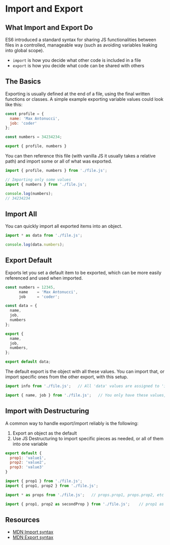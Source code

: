 # Import and Export

## What Import and Export Do

ES6 introduced a standard syntax for sharing JS functionalities between files in a controlled, manageable way (such as avoiding variables leaking into global scope).

* `import` is how you decide what other code is included in a file
* `export` is how you decide what code can be shared with others

## The Basics

Exporting is usually defined at the end of a file, using the final written functions or classes. A simple example exporting variable values could look like this:

```javascript
const profile = {
  name: 'Max Antonucci',
  job: 'coder'
};

const numbers = 34234234;

export { profile, numbers }
```

You can then reference this file (with vanilla JS it usually takes a relative path) and import some or all of what was exported.

```javascript
import { profile, numbers } from './file.js';

// Importing only some values
import { numbers } from './file.js';

console.log(numbers);
// 34234234
```

## Import All

You can quickly import all exported items into an object.

```javascript
import * as data from './file.js';

console.log(data.numbers);
```

## Export Default

Exports let you set a default item to be exported, which can be more easily referenced and used when imported.

```javascript
const numbers = 12345,
      name    = 'Max Antonucci',
      job     = 'coder';

const data = {
  name,
  job,
  numbers
};

export {
  name,
  job,
  numbers,
};

export default data;
```

The default export is the object with all these values. You can import that, or import specific ones from the other export, with this setup.

```javascript
import info from './file.js';   // All 'data' values are assigned to 'info'. You can call methods like 'info.name'.

import { name, job } from './file.js';   // You only have these values, and can call them directly from 'name' and 'job.'
```

## Import with Destructuring

A common way to handle export/import reliably is the following:

1. Export an object as the default
2. Use JS Destructuring to import specific pieces as needed, or all of them into one variable

```javascript
export default {
  prop1: 'value1',
  prop2: 'value2',
  prop3: 'value3'
}

import { prop1 } from './file.js';
import { prop1, prop2 } from './file.js';

import * as props from './file.js';   // props.prop1, props.prop2, etc

import { prop1, prop2 as secondProp } from './file.js';    // prop1 as normal, prop2 is assigned to secondProp
```

## Resources

* [MDN Import syntax](https://developer.mozilla.org/en-US/docs/Web/JavaScript/Reference/Statements/import)
* [MDN Export syntax](https://developer.mozilla.org/en-US/docs/Web/JavaScript/Reference/Statements/export)
